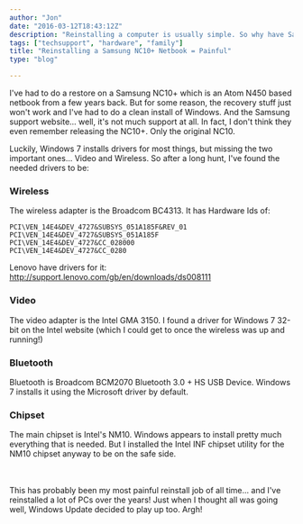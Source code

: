 ```yaml
---
author: "Jon"
date: "2016-03-12T18:43:12Z"
description: "Reinstalling a computer is usually simple. So why have Samsung made it difficult?"
tags: ["techsupport", "hardware", "family"]
title: "Reinstalling a Samsung NC10+ Netbook = Painful"
type: "blog"

---
```

I've had to do a restore on a Samsung NC10+ which is an Atom N450 based netbook from a few years back. But for some reason, the recovery stuff just won't work and I've had to do a clean install of Windows. And the Samsung support website... well, it's not much support at all. In fact, I don't think they even remember releasing the NC10+. Only the original NC10.

Luckily, Windows 7 installs drivers for most things, but missing the two important ones... Video and Wireless. So after a long hunt, I've found the needed drivers to be:

### Wireless
The wireless adapter is the Broadcom BC4313. It has Hardware Ids of:

	PCI\VEN_14E4&DEV_4727&SUBSYS_051A185F&REV_01
	PCI\VEN_14E4&DEV_4727&SUBSYS_051A185F
	PCI\VEN_14E4&DEV_4727&CC_028000
	PCI\VEN_14E4&DEV_4727&CC_0280

Lenovo have drivers for it: http://support.lenovo.com/gb/en/downloads/ds008111

### Video
The video adapter is the Intel GMA 3150. I found a driver for Windows 7 32-bit on the Intel website (which I could get to once the wireless was up and running!)

### Bluetooth
Bluetooth is Broadcom BCM2070 Bluetooth 3.0 + HS USB Device. Windows 7 installs it using the Microsoft driver by default.

### Chipset
The main chipset is Intel's NM10. Windows appears to install pretty much everything that is needed. But I installed the Intel INF chipset utility for the NM10 chipset anyway to be on the safe side.

<br/><br/>
This has probably been my most painful reinstall job of all time... and I've reinstalled a lot of PCs over the years! Just when I thought all was going well, Windows Update decided to play up too. Argh!
